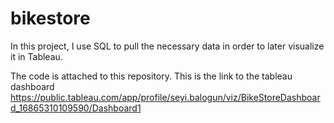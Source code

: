 # bikestore

In this project, I use SQL to pull the necessary data in order to later visualize it in Tableau.

The code is attached to this repository.
This is the link to the tableau dashboard https://public.tableau.com/app/profile/seyi.balogun/viz/BikeStoreDashboard_16865310109590/Dashboard1

